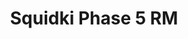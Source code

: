 ---
slug: squidki-phase-5-rm-140
title: Squidki Phase 5 RM
description: "Squidki Phase 5 RM is an exciting online game. Play for free directly in your browser!"
icon: /images/new_mods/Sprunki Phase 5 RM.png
url: https://wowtbc.net/sprunkin/phase5-rm/index.html
previewImage: /images/new_mods/Sprunki Phase 5 RM.png
type: new mods

# SEO配置
seo:
  title: "Squidki Phase 5 RM - Play Free Online Game | Fun Browser Games"
  description: "Squidki Phase 5 RM - Play this fun online game for free in your browser. No download required!"
  ogImage: "/images/new_mods/Sprunki Phase 5 RM.png"
  keywords: "squidki-phase-5-rm-140, online game, browser game, free game, new mods game, play online"

videoUrls:
  - https://www.youtube.com/embed/example1
  - https://www.youtube.com/embed/example2

whyPlay:
  title: "Why Play Squidki Phase 5 RM?"
  items:
    - "Immersive Gameplay: Squidki Phase 5 RM offers an engaging and immersive gaming experience that will keep you entertained for hours"
    - "Challenging Levels: Test your skills with increasingly difficult challenges and obstacles"
    - "Beautiful Graphics: Enjoy stunning visuals and smooth animations that bring the game world to life"
    - "Regular Updates: New content and features are added regularly to keep the game fresh and exciting"
    - "Free to Play: Experience all the fun without spending a penny"
    - "Community Features: Connect with other players, share strategies, and compete for high scores"
    - "Cross-Platform: Play on any device with a web browser, no downloads required"

features:
  title: "Key Features of Squidki Phase 5 RM"
  image: "/images/new_mods/Sprunki Phase 5 RM.png"
  items:
    - "Intuitive Controls: Easy to learn controls make Squidki Phase 5 RM accessible for players of all skill levels"
    - "Multiple Game Modes: Enjoy various gameplay options that provide different challenges and experiences"
    - "Character Customization: Personalize your gaming experience with unique characters and items"
    - "Achievement System: Complete special tasks to earn rewards and recognition"
    - "Leaderboards: Compete with players worldwide and see who can achieve the highest scores"

characteristics:
  title: "Game Characteristics"
  image: "/images/new_mods/Sprunki Phase 5 RM.png"
  items:
    - "Genre: New mods game with elements of strategy and skill"
    - "Difficulty: Suitable for both casual gamers and those seeking a challenge"
    - "Play Time: Quick sessions or extended gameplay, depending on your preference"
    - "Art Style: Vibrant and engaging visuals that enhance the gaming experience"
    - "Sound Design: Immersive audio that complements the gameplay perfectly"

info: "Squidki Phase 5 RM is an exciting online game that offers players a unique and engaging gaming experience. With its intuitive controls, stunning visuals, and challenging gameplay, Squidki Phase 5 RM provides hours of entertainment for players of all ages and skill levels. Whether you're looking for a quick gaming session during a break or an extended play session, Squidki Phase 5 RM delivers an immersive experience that will keep you coming back for more. The game features multiple levels of increasing difficulty, ensuring that players are constantly challenged as they progress. With regular updates adding new content and features, Squidki Phase 5 RM remains fresh and exciting, providing endless entertainment options for its growing community of players."

howToPlayIntro: "Welcome to Squidki Phase 5 RM! This guide will walk you through the basics and help you master the game. Whether you're a beginner or looking to improve your skills, these tips and instructions will enhance your gaming experience."

howToPlaySteps:
  - title: "Getting Started"
    description: "Begin your Squidki Phase 5 RM adventure by familiarizing yourself with the controls. Use your keyboard or mouse to navigate through the game interface. The tutorial will guide you through the basic mechanics and help you understand the objectives."
  - title: "Understanding the Objectives"
    description: "In Squidki Phase 5 RM, your main goal is to progress through levels by completing specific objectives. Each level presents unique challenges that require different strategies and approaches."
  - title: "Mastering the Controls"
    description: "Practice using the controls to improve your precision and reaction time. Squidki Phase 5 RM requires quick reflexes and strategic thinking to overcome obstacles and defeat opponents."
  - title: "Utilizing Power-ups"
    description: "Collect power-ups throughout the game to enhance your abilities and overcome difficult challenges. Each power-up offers unique advantages that can be crucial for success."
  - title: "Developing Strategies"
    description: "As you progress in Squidki Phase 5 RM, develop effective strategies for different scenarios. Analyze patterns, anticipate challenges, and adapt your approach to maximize your performance."

faq:
  title: "Frequently Asked Questions about Squidki Phase 5 RM"
  items:
    - question: "Is Squidki Phase 5 RM free to play?"
      answer: "Yes, Squidki Phase 5 RM is completely free to play directly in your web browser. No downloads or purchases are required to enjoy the full game experience."
    - question: "Can I play Squidki Phase 5 RM on mobile devices?"
      answer: "Yes, Squidki Phase 5 RM is optimized for both desktop and mobile play. You can enjoy the game on any device with a web browser and internet connection."
    - question: "Are there any in-game purchases?"
      answer: "While Squidki Phase 5 RM is free to play, there may be optional in-game purchases available for cosmetic items or additional features that don't affect core gameplay."
    - question: "How often is Squidki Phase 5 RM updated?"
      answer: "The developers regularly update Squidki Phase 5 RM with new content, features, and improvements based on player feedback and game performance."
    - question: "Can I play Squidki Phase 5 RM offline?"
      answer: "Currently, Squidki Phase 5 RM requires an internet connection to play as it's a browser-based online game."
    - question: "Is Squidki Phase 5 RM suitable for children?"
      answer: "Yes, Squidki Phase 5 RM is designed to be family-friendly and suitable for players of all ages."
    - question: "How do I report bugs or issues?"
      answer: "If you encounter any problems while playing Squidki Phase 5 RM, you can report them through the game's support page or contact the developers directly through their website."
    - question: "Still Have Questions?"
      answer: "If you have additional questions about Squidki Phase 5 RM that aren't covered in this FAQ, please visit our support center or contact our customer service team for assistance."
---